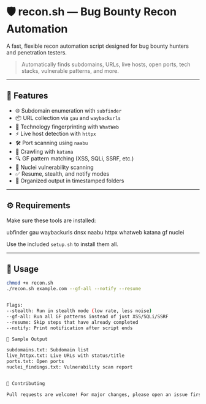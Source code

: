 # 🛡️ recon.sh — Bug Bounty Recon Automation

A fast, flexible recon automation script designed for bug bounty hunters and penetration testers.

> Automatically finds subdomains, URLs, live hosts, open ports, tech stacks, vulnerable patterns, and more.

---

## 🔧 Features

- 🌐 Subdomain enumeration with `subfinder`
- 📦 URL collection via `gau` and `waybackurls`
- 🧠 Technology fingerprinting with `WhatWeb`
- ⚡ Live host detection with `httpx`
- 🛠 Port scanning using `naabu`
- 🐾 Crawling with `katana`
- 🔍 GF pattern matching (XSS, SQLi, SSRF, etc.)
- 🧪 Nuclei vulnerability scanning
- ✅ Resume, stealth, and notify modes
- 📂 Organized output in timestamped folders

---

## ⚙️ Requirements

Make sure these tools are installed:

ubfinder gau waybackurls dnsx naabu httpx whatweb katana gf nuclei


Use the included `setup.sh` to install them all.

---

## 🚀 Usage

```bash
chmod +x recon.sh
./recon.sh example.com --gf-all --notify --resume 


Flags:
--stealth: Run in stealth mode (low rate, less noise)
--gf-all: Run all GF patterns instead of just XSS/SQLi/SSRF
--resume: Skip steps that have already completed
--notify: Print notification after script ends

🧪 Sample Output

subdomains.txt: Subdomain list
live_httpx.txt: Live URLs with status/title
ports.txt: Open ports
nuclei_findings.txt: Vulnerability scan report


🤝 Contributing

Pull requests are welcome! For major changes, please open an issue first.



